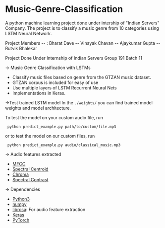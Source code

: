 # Music-Genre-Classification
A python machine learning project done under intership of "Indian Servers" Company.
The project is to classify a music genre from 10 categories using LSTM Neural Network.

Project Members -- :
Bharat Dave  -- 
Vinayak Chavan -- 
Ajaykumar Gupta  --
Rutvik Bhalekar

Project Done Under Internship of Indian Servers Group 191 Batch 11


-> Music Genre Classification with LSTMs
   
 * Classify music files based on genre from the GTZAN music dataset.
 * GTZAN corpus is included for easy of use
 * Use multiple layers of LSTM Recurrent Neural Nets
 * Implementations in Keras.

->Test trained LSTM model
 In the `./weights/` you can find trained model weights and model architecture.

 To test the model on your custom audio file, run

     python predict_example.py path/to/custom/file.mp3
 or to test the model on our custom files, run

     python predict_example.py audio/classical_music.mp3

-> Audio features extracted
 * [MFCC](https://en.wikipedia.org/wiki/Mel-frequency_cepstrum)
 * [Spectral Centroid](https://en.wikipedia.org/wiki/Spectral_centroid)
 * [Chroma](http://labrosa.ee.columbia.edu/matlab/chroma-ansyn/)
 * [Spectral Contrast](http://ieeexplore.ieee.org/document/1035731/)

-> Dependencies
 * [Python3](https://www.anaconda.com/distribution/#download-section)
 * [numpy](https://numpy.org)
 * [librosa](https://librosa.github.io/librosa):  For audio feature extraction
 * [Keras](https://keras.io)
 * [PyTorch](http://pytorch.org)
    

